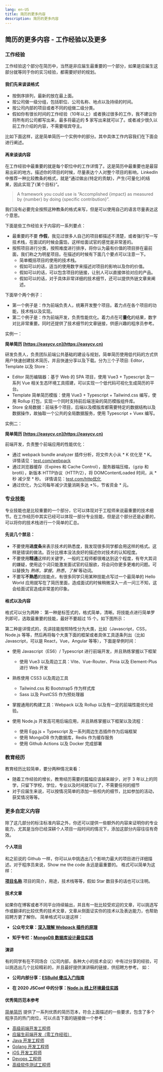 ```yaml
---
lang: en-US
title: 简历的更多内容
description: 简历的更多内容
---
```


## 简历的更多内容 - 工作经验以及更多

### 工作经验

工作经验这个部分在简历中，当然是非应届生最重要的一个部分，如果是应届生这部分就等同于你的实习经验，都需要好好的规划。

#### 我们先来谈谈格式

* 按倒序排列，最新的放在最上面。
* 按公司做一级分组，包括职位、公司名称、地点以及持续的时间。
* 按公司内部的项目或者不同的组做二级分类。
* 假如你有很长时间的工作经验（10年以上）或者换过很多的工作，我不建议你将所有的公司都写出来，最多将最近的 **5** 家写出来就可以了。或者减少很久以前工作介绍的内容，不需要喧宾夺主。

比如下面这样，这是简单简历一个实例中的部分。其中具体工作内容我们在下面会进行阐述。

#### 再来谈谈内容

在工作经验中最重要的就是每个职位中的工作详情了。这是简历中最重要也是最容易出彩的地方。描述你的项目的时候，尽量表达个人对整个项目的影响，LinkedIn 中推荐一种比较教条的格式，就是“通过做出{特定的贡献}，产生{可量化}的结果，因此实现了{某个目标}”。

> A framework you could use is “Accomplished {impact} as measured by {number} by doing {specific contribution}”.

我们没有必要完全按照这种教条的格式来写，但是可以使用自己的语言尽量表达这个意思。

下面是些工作经验关于内容的一系列要点：

* 最重要的不要 **作假**，我见过很多人自己的项目都描述不清楚，或者强行写一写技术栈，在面试的时候会露馅，这样给面试官的感觉是非常差的。
* 按照项目进行分类，按照难度进行排序，将你认为最有价值的项目排在最前面，我们称之为明星项目。在描述的时候有下面几个要点可以注意一下。
  * 简单概括项目的使用的技术栈。
  * 假如可以的话，适当的使用数字来描述对项目的影响以及你的价值。
  * 假如可以的话，可以包含项目的链接，让别人可以直接体验对应的产品。
  * 假如可以的话，对于具体非常详细的技术细节，还可以提供外链文章来阐述。

下面举个两个例子：

* 第一个例子是：作为前端负责人，统筹开发整个项目。着力点在各个项目的功能，技术栈以及实现。
* 第二个例子是：作为前端开发，负责性能优化。着力点在可**量化**的结果，数字对比非常重要。同时还提供了技术细节的文章链接，供感兴趣的程序员参考。

实例一：

**简单简历 [https://easycv.cn](https://easycv.cn)**

研发负责人，负责团队前端公共基础的建设与规划，简单简历使用低代码的方式供用户快速创建技术简历，并且快速分享以及下载。分为三个子项目: Editor，Template 以及 Store：

* Editor 简历编辑器：基于 Web 的 SPA 项目，使用 Vue3 + Typescript 及一系列 Vue 相关生态环境工具搭建，可以实现一个低代码可视化生成简历的平台。
* Template 简单简历模版：使用 Vue3 + Typescript + Tailwind.css 编写，使用 Rollup 打包，实现一个同时支持前后端渲染的简历模版组件库。
* Store 全局数据：前端多个项目，后端以及模版库都需要特定的数据结构以及数据操作，故抽取一个公共的全局数据服务，使用 Typescript + Vuex 编写。

实例二：

**简单简历 [https://easycv.cn](https://easycv.cn)**

前端开发，负责整个前端应用的性能优化：
* 通过 webpack bundle analyzer 插件分析，将文件大小从 * K 优化至 * K。
详情请见：[test.com/webpack](test.com/webpack) 
* 通过浏览器缓存（Expires 和 Cache Control），服务器端压缩，（gzip 和 brotli），新版本 HTTP协议（HTTP/2），将 DOMContentLoaded 时间，从 * 秒 减少至 * 秒。
详情请见：[test.com/http优化](test.com/http优化)
* 通过优化，为公司每年减少流量消耗多达 *%，节省资金 * 元。


### 专业技能
专业技能也是比较重要的一个部分，它可以体现对于工程师来说最重要的技术细节。在工作经历中其实已经可以体现一部分专业技能，但是这个部分还是必要的，可以将你的技术栈进行一个简单的汇总。

#### 先说几个**禁忌**：

* 不要使用**进度条**来表示技术的熟悉度，我发现很多同学都会用这样的格式。这样是错误的做法。百分比根本没法良好的描述你对技术的认知程度。
* 不要使用**精通**这样的关键字，一般的工程师都很难达到这个程度，有夸大其词的嫌疑，使用这个词只能激发面试官的征服欲，将会问你更多更难的问题。可以替换为 *熟练*，*掌握*，*熟悉*，*了解* 等动词。
* 不要写**不熟悉**的技能点，有很多同学只用某种技能点写过一个最简单的 Hello World 应用就写在了简历里面，造成面试的时候稍微深入一点一问三不知，这会给面试官造成非常差的印象。

#### 格式以及内容
格式可以分为两种：
第一种是标签式的，格式简单，清晰。将技能点进行简单罗列即可，选取最重要的技能，最好不要超过 15 个。如下图所示：

第二种是详情式的，先讲技能按照特性分为大类，比如（Javascript，CSS，Node.js 等等，然后再将每个大类下面的框架或者具体工具逐条列出（比如 Javascript，可以是 React，Vue，Angular 等等），下面是举例时间：

* 使用 Javascript（ES6）/ Typescript 进行前端开发，并且熟练掌握以下框架
  * 使用 Vue3 以及周边工具：Vite、Vue-Router、Pinia 以及 Element-Plus 进行 Web 开发

* 熟练使用 CSS3 以及周边工具
  * Tailwind.css 和 Bootstrap5 作为样式库
  * Sass 以及 PostCSS 作为预处理器

* 掌握通用的构建工具：Webpack 以及 Rollup 以及有一定的前端性能优化经验。
* 使用 Node.js 开发高可用后端应用，并且熟练掌握以下框架以及流程：
  * 使用 Egg.js + Typescript 及一系列周边生态插件作为后端框架
  * 使用 MongoDB 作为数据库，Redis 作为缓存服务
  * 使用 Github Actions 以及 Docker 完成部署

### 教育经历

教育经历比较简单，要分两种情况来看：
* 随着工作经验的增长，教育经历需要的篇幅应该越来越少，对于 3 年以上的同学，只留下学校，学位，专业以及时间就可以了，不需要任何的细节
* 对于应届生来说，可以按情况简单的添加一些校内的细节，比如参加的活动，获奖情况等等。
### 更多自定义内容

除了这几部分的标注标准内容之外，你还可以提供一些额外的内容来证明你的专业能力，尤其是当你已经深耕个人项目一段时间的情况下，添加这部分内容往往有奇效。
#### 个人项目
和之前说的 Github 一样，你可以从中挑选出几个影响力最大的项目进行详细描述。对于程序员来说，Show me the code 永远是最重要的。
格式可以简单为这样：

**[项目名称](https://easycv.cn)**
项目的简介，用途，技术栈等等，假如 Star 数目多的话也可以注明。

#### 技术文章

如果你在博客或者不同平台持续输出，并且有一批比较受欢迎的文章，可以挑选写作或翻译的比较优秀的技术文章，文章从侧面证实你的技术以及表达能力，也帮助招聘方更了解你。
简单格式可以是这样：

* **公众号文章：[深入理解 Webpack 插件的原理](https://easycv.cn)**

* **知乎专栏：[MongoDB 数据库设计最佳实践](https://easycv.cn)**

#### 演讲

有的同学有在不同场合（公司内部，各种大小的技术会议）中有过分享的经验，可以挑选出几个比较精彩的，并且最好提供演讲稿的链接，供招聘方参考。 如：

* **公司内部分享：[ESBuild 傻瓜入门指南](https://easycv.cn)**

* **在 2020 JSConf 中的分享：[Node.js 线上环境最佳实践](https://easycv.cn)**

#### 优秀简历范本参考

[简单简历](https://easycv.cn/examples) 提供了一系列优质的简历范本，符合上面描述的一些要求，包含了多个程序员的热门岗位，可以点击下面的链接做一个参考：

* [高级前端开发工程师](https://r.easycv.cn/seniorFE)
* [应届生前端开发（零工作经验）](https://r.easycv.cn/graduates)
* [Java 开发工程师](https://r.easycv.cn/java)
* [Golang 开发工程师](https://r.easycv.cn/golang)
* [iOS 开发工程师](https://r.easycv.cn/ios)
* [Devops 工程师](https://r.easycv.cn/devops)
* [高级软件测试工程师](https://r.easycv.cn/tester)
